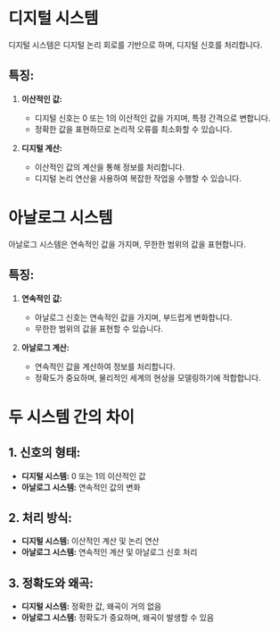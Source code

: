 # 디지털 시스템

디지털 시스템은 디지털 논리 회로를 기반으로 하며, 디지털 신호를 처리합니다.

## 특징:

1. **이산적인 값:**
   - 디지털 신호는 0 또는 1의 이산적인 값을 가지며, 특정 간격으로 변합니다.
   - 정확한 값을 표현하므로 논리적 오류를 최소화할 수 있습니다.

2. **디지털 계산:**
   - 이산적인 값의 계산을 통해 정보를 처리합니다.
   - 디지털 논리 연산을 사용하여 복잡한 작업을 수행할 수 있습니다.

# 아날로그 시스템

아날로그 시스템은 연속적인 값을 가지며, 무한한 범위의 값을 표현합니다.

## 특징:

1. **연속적인 값:**
   - 아날로그 신호는 연속적인 값을 가지며, 부드럽게 변화합니다.
   - 무한한 범위의 값을 표현할 수 있습니다.

2. **아날로그 계산:**
   - 연속적인 값을 계산하여 정보를 처리합니다.
   - 정확도가 중요하며, 물리적인 세계의 현상을 모델링하기에 적합합니다.

# 두 시스템 간의 차이

## 1. 신호의 형태:
   - **디지털 시스템:** 0 또는 1의 이산적인 값
   - **아날로그 시스템:** 연속적인 값의 변화

## 2. 처리 방식:
   - **디지털 시스템:** 이산적인 계산 및 논리 연산
   - **아날로그 시스템:** 연속적인 계산 및 아날로그 신호 처리

## 3. 정확도와 왜곡:
   - **디지털 시스템:** 정확한 값, 왜곡이 거의 없음
   - **아날로그 시스템:** 정확도가 중요하며, 왜곡이 발생할 수 있음
